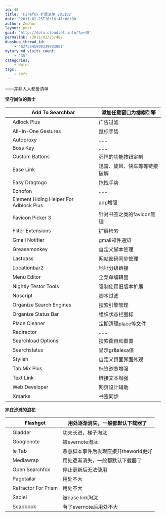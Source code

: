 ```yaml
---
id: 48
title: 'Firefox 扩展清单 201102'
date: '2011-02-25T16:16:41+08:00'
author: Zephur
layout: post
guid: 'http://dolo.cloudlet.info/?p=48'
permalink: /2011/02/25/48/
duoshuo_thread_id:
    - '6275545908339802881'
mytory_md_visits_count:
    - '35'
categories:
    - Notes
tags:
    - soft
---
```


——并非人人都爱清单

 **坚守岗位的勇士**

<!-- more -->

|  | Add To Searchbar | 添加任意窗口为搜索引擎 |
|---|---|---|
|  | Adlock Plus | 广告过滤 |
|  | All-In-One Gestures | 鼠标手势 |
|  | Autoproxy | …… |
|  | Boss Key | …… |
|  | Custom Battons | 强悍的功能按钮定制 |
|  | Ease Link | 迅雷、旋风、快车等等链接破解 |
|  | Easy Dragtogo | 拖拽手势 |
|  | Echofon | …… |
|  | Element Hiding Helper For Adblock Plus | adp增强 |
|  | Favicon Picker 3 | 针对书签之类的favicon管理 |
|  | Fliter Extensions | 扩展检索 |
|  | Gmail Notifier | gmail邮件通知 |
|  | Greasemonkey | 自定义脚本管理 |
|  | Lastpass | 网站密码同步管理 |
|  | Locationbar2 | 地址分级链接 |
|  | Menu Editor | 全菜单编辑器 |
|  | Nightly Testor Tools | 强制使用旧版本扩展 |
|  | Noscript | 脚本过滤 |
|  | Organize Search Engines | 搜索引擎管理 |
|  | Organize Status Bar | 组织状态栏图标 |
|  | Place Cleaner | 定期清理place等文件 |
|  | Redirector | …… |
|  | Searchload Options | 搜索窗自动重置 |
|  | Searchstatus | 显示gr&amp;alexa值 |
|  | Stylish | 自定义页面界面外观 |
|  | Tab Mix Plus | 标签浏览增强 |
|  | Text Link | 链接文本增强 |
|  | Web Developer | 网页设计辅助 |
|  | Xmarks | 书签同步 |

**趴在沙滩的浪花**

|  | Flashgot | 用处逐渐消失，一般都默认下载器了 |
|---|---|---|
|  | Gladder | 功夫长进，梯子淘汰 |
|  | Googlenote | 被evernote淘汰 |
|  | Ie Tab | 恶意脚本事件后发现直接开theworld更好 |
|  | Mediawrap | 用处逐渐消失，一般都默认下载器了 |
|  | Open Searchfox | 停止更新后无法使用 |
|  | Pagetailar | 用处不大 |
|  | Refractor For Prism | 用处不大 |
|  | Saolei | 被ease link淘汰 |
|  | Scapbook | 有了evernote后用处不大 |